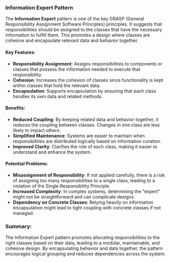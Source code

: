 ### Information Expert Pattern

The **Information Expert** pattern is one of the key GRASP (General Responsibility Assignment Software Principles) principles. It suggests that responsibilities should be assigned to the classes that have the necessary information to fulfill them. This promotes a design where classes are cohesive and encapsulate relevant data and behavior together.

#### Key Features:
- **Responsibility Assignment**: Assigns responsibilities to components or classes that possess the information needed to execute that responsibility.
- **Cohesion**: Increases the cohesion of classes since functionality is kept within classes that hold the relevant data.
- **Encapsulation**: Supports encapsulation by ensuring that each class handles its own data and related methods.

#### Benefits:
- **Reduced Coupling**: By keeping related data and behavior together, it reduces the coupling between classes. Changes in one class are less likely to impact others.
- **Simplified Maintenance**: Systems are easier to maintain when responsibilities are distributed logically based on information curation.
- **Improved Clarity**: Clarifies the role of each class, making it easier to understand and enhance the system.

#### Potential Problems:
- **Misassignment of Responsibility**: If not applied carefully, there is a risk of assigning too many responsibilities to a single class, leading to a violation of the Single Responsibility Principle.
- **Increased Complexity**: In complex systems, determining the "expert" might not be straightforward and can complicate designs.
- **Dependency on Concrete Classes**: Relying heavily on information encapsulation might lead to tight coupling with concrete classes if not managed.

### Summary:
The Information Expert pattern promotes allocating responsibilities to the right classes based on their data, leading to a modular, maintainable, and cohesive design. By encapsulating behavior and data together, the pattern encourages logical grouping and reduces dependencies across the system.